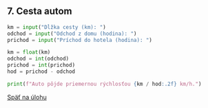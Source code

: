 ## 7. Cesta autom

```python
km = input("Dĺžka cesty (km): ")
odchod = input("Odchod z domu (hodina): ")
prichod = input("Príchod do hotela (hodina): ")

km = float(km)
odchod = int(odchod)
prichod = int(prichod)
hod = prichod - odchod

print(f"Auto pôjde priemernou rýchlosťou {km / hod:.2f} km/h.")
```

[Späť na úlohu](/coding/beginner/1-chapter/7.html)
